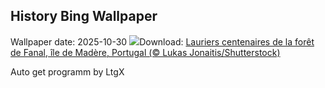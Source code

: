 ## History Bing Wallpaper
Wallpaper date: 2025-10-30
![](https://www.bing.com/th?id=OHR.FanalForest_FR-CA5981677765_UHD.jpg&w=1000)Download: [Lauriers centenaires de la forêt de Fanal, île de Madère, Portugal (© Lukas Jonaitis/Shutterstock)](https://www.bing.com/th?id=OHR.FanalForest_FR-CA5981677765_UHD.jpg)

Auto get programm by LtgX
